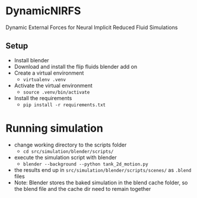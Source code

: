# DynamicNIRFS
Dynamic External Forces for Neural Implicit Reduced Fluid Simulations



## Setup

- Install blender
- Download and install the flip fluids blender add on
- Create a virtual environment
    - `virtualenv .venv`
- Activate the virtual environment
    - `source .venv/bin/activate`
- Install the requirements
    - `pip install -r requirements.txt`

# Running simulation

- change working directory to the scripts folder
    - `cd src/simulation/blender/scripts/`
- execute the simulation script with blender
    - `blender --background --python tank_2d_motion.py` 
- the results end up in `src/simulation/blender/scripts/scenes/` as `.blend` files
- Note: Blender stores the baked simulation in the blend cache folder, so the blend file and the cache dir need to remain together
